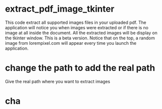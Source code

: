 # extract_pdf_image_tkinter
This code extract all supported images files in your uploaded pdf. The application will notice you when images were extracted or if there is no image at all inside the document. All the extracted images will be display on the tkinter window. This is a beta version. Notice that on the top, a random image from lorempixel.com will appear every time you launch the application.

# change the path to add the real path
Give the real path where you want to extract images

# cha
